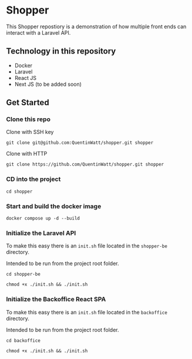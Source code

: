 # Shopper

This Shopper repostiory is a demonstration of how multiple front ends can interact with a Laravel API.

## Technology in this repository

- Docker
- Laravel
- React JS
- Next JS (to be added soon)

## Get Started

### Clone this repo

Clone with SSH key

```
git clone git@github.com:QuentinWatt/shopper.git shopper
```

Clone with HTTP

```
git clone https://github.com/QuentinWatt/shopper.git shopper
```

### CD into the project

```
cd shopper
```

### Start and build the docker image

```
docker compose up -d --build
```

### Initialize the Laravel API

To make this easy there is an `init.sh` file located in the `shopper-be` directory.

Intended to be run from the project root folder.

```
cd shopper-be
```

```
chmod +x ./init.sh && ./init.sh
```

### Initialize the Backoffice React SPA

To make this easy there is an `init.sh` file located in the `backoffice` directory.

Intended to be run from the project root folder.

```
cd backoffice
```

```
chmod +x ./init.sh && ./init.sh
```
